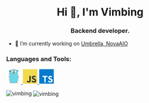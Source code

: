 <h1 align="center">Hi 👋, I'm Vimbing</h1>
<h3 align="center">Backend developer.</h3>

- 🔭 I’m currently working on [Umbrella, NovaAIO](https://github.com/Umbrella-Bot)

<p align="left">
</p>

<h3 align="left">Languages and Tools:</h3>
<p align="left"> <a href="https://golang.org" target="_blank" rel="noreferrer"> <img src="https://raw.githubusercontent.com/devicons/devicon/master/icons/go/go-original.svg" alt="go" width="40" height="40"/> </a> <a href="https://developer.mozilla.org/en-US/docs/Web/JavaScript" target="_blank" rel="noreferrer"> <img src="https://raw.githubusercontent.com/devicons/devicon/master/icons/javascript/javascript-original.svg" alt="javascript" width="40" height="40"/> </a> <a href="https://www.typescriptlang.org/" target="_blank" rel="noreferrer"> <img src="https://raw.githubusercontent.com/devicons/devicon/master/icons/typescript/typescript-original.svg" alt="typescript" width="40" height="40"/> </a> </p>

<p><img align="left" src="https://github-readme-stats.vercel.app/api/top-langs?username=vimbing&show_icons=true&locale=en&layout=compact" alt="vimbing" /></p>

<p>&nbsp;<img align="center" src="https://github-readme-stats.vercel.app/api?username=vimbing&show_icons=true&locale=en" alt="vimbing" /></p>
